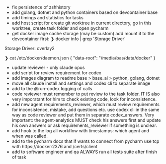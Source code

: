 - fix persistence of zshhistory
- add golang, dotnet and python containers based on devcontainer base
- add timings and statistics for tasks
- add host script for create git worktree in current directory, go in this worktree, create task folder and open pycharm
- get docker image cache storage (may be custom) add mount it to the devcontainer
first:
❯ docker info | grep 'Storage Driver'

Storage Driver: overlay2

❯ cat /etc/docker/daemon.json
  {
  "data-root": "/media/bas/data/docker"
  }
- update reviewer - only claude opus
- add script for review requirement for codex
- add images diagram to readme base > base_ai > python, golang, dotnet
- move all claude install and settings and codex cli to separate image
- add to the @run-codex logging of calls
- code reviewer must remember to put review to the task folder. IT IS also very imporatant for him to check existing code, look for inconsistence.
- add new agent requirements_reviewer, which must review requirements for inconsistence, mistake, add questions etc. use codex cli in the same way as code reviewer and put them in separate codex_answers. Very important: the agent-analytics MUST check his answers first and update his own answers or ask requirements_reviewer if something is unclear.
- add hook to the log all workflow with timestamps: which agent and when was called.
- add to the pycharm docs that if wants to connect from pycharm use tcp with https://docker:2376 and /certs/client
- add to software engineer and qa ALWAYS run all tests suite after finish of task